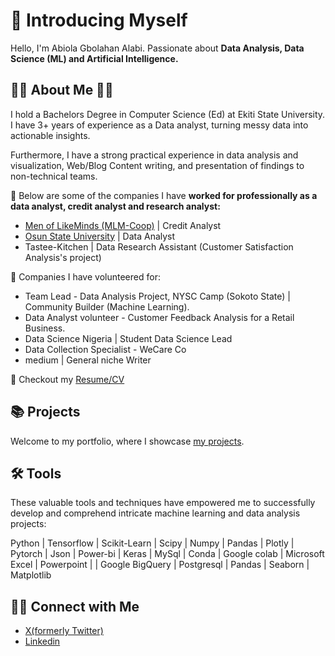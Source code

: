 # 🙋 Introducing Myself

Hello, I'm Abiola Gbolahan Alabi. Passionate about **Data Analysis, Data Science (ML) and Artificial Intelligence.**

## 👨‍🎓 About Me 💼🎒
I hold a Bachelors Degree in Computer Science (Ed) at Ekiti State University. I have 3+ years of experience as a Data analyst, turning messy data into actionable insights.

Furthermore, I have a strong practical experience in data analysis and visualization, Web/Blog Content writing, and presentation of findings to non-technical teams.

🔭 Below are some of the companies I have **worked for professionally as a data analyst, credit analyst and research analyst:**

- [Men of LikeMinds (MLM-Coop)](https://mlmcooperative.com/) | Credit Analyst
- [Osun State University](https://www.uniosun.edu.ng/) | Data Analyst
- Tastee-Kitchen | Data Research Assistant (Customer Satisfaction Analysis's project)

🔭 Companies I have volunteered for:

- Team Lead - Data Analysis Project, NYSC Camp (Sokoto State) | Community Builder (Machine Learning).
- Data Analyst volunteer - Customer Feedback Analysis for a Retail Business.
- Data Science Nigeria | Student Data Science Lead
- Data Collection Specialist - WeCare Co
- medium | General niche Writer
  
🔭 Checkout my [Resume/CV](https://drive.google.com/file/d/1cmTb5fj30tvU-hRUa453hZEosOW8Q99u/view?usp=sharing )

## 📚 Projects
Welcome to my portfolio, where I showcase [my projects](https://github.com/Abiola-Gbolahan/portfolio-directory).

## 🛠️ Tools
These valuable tools and techniques have empowered me to successfully develop and comprehend intricate machine learning and data analysis projects:

Python | Tensorflow | Scikit-Learn | Scipy | Numpy | Pandas | Plotly | Pytorch | Json | Power-bi | Keras | MySql | Conda | Google colab | Microsoft Excel | Powerpoint |  | Google BigQuery | Postgresql | Pandas | Seaborn | Matplotlib

## 👋🏻 Connect with Me
- [X(formerly Twitter)](https://x.com/habiola4you1)
- [Linkedin](www.linkedin.com/in/abiola-gbolahan-alabi-897432169)









